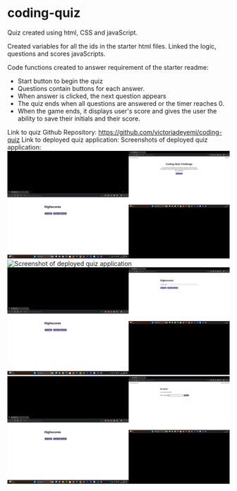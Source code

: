 # coding-quiz
Quiz created using html, CSS and javaScript.

Created variables for all the ids in the starter html files. 
Linked the logic, questions and scores javaScripts.

Code functions created to answer requirement of the starter readme:
* Start button to begin the quiz
* Questions contain buttons for each answer.
* When answer is clicked, the next question appears
* The quiz ends when all questions are answered or the timer reaches 0.
* When the game ends, it displays user's score and gives the user the ability to save their initials and their score.


Link to quiz Github Repository: https://github.com/victoriadeyemi/coding-quiz
Link to deployed quiz application: 
Screenshots of deployed quiz application: ![Screenshot of deployed quiz application](starter/assets/images/coding-quiz-startquiz-deployed.png)
![Screenshot of deployed quiz application](starter/assets/images/codingquiz-questions-deployed.png.png)
![Screenshot of deployed quiz application](starter/assets/images/codingquiz-highscores-deployed.png)
![Screenshot of deployed quiz application](starter/assets/images/codingquiz-initials-deployed.png)

